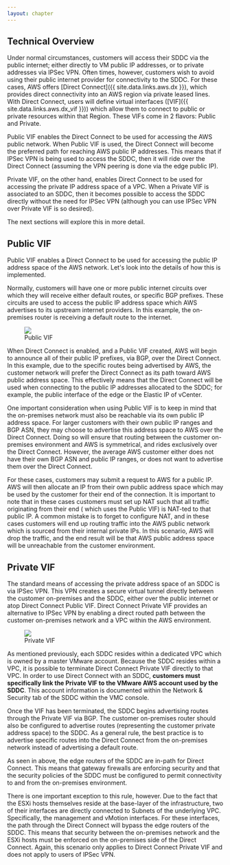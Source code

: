 ```yaml
---
layout: chapter
---
```


<section markdown="1">
<h2 class="section-header" id="technical-overview">Technical Overview</h2>

Under normal circumstances, customers will access their SDDC via the public internet; either directly to VM public IP addresses, or to private addresses via IPSec VPN. Often times, however, customers wish to avoid using their public internet provider for connectivity to the SDDC. For these cases, AWS offers [Direct Connect]({{ site.data.links.aws.dx }}), which provides direct connectivity into an AWS region via private leased lines. With Direct Connect, users will define virtual interfaces ([VIF]({{ site.data.links.aws.dx_vif }})) which allow them to connect to public or private resources within that Region. These VIFs come in 2 flavors: Public and Private.
 

Public VIF enables the Direct Connect to be used for accessing the AWS public network. When Public VIF is used, the Direct Connect will become the preferred path for reaching AWS public IP addresses. This means that if IPSec VPN is being used to access the SDDC, then it will ride over the Direct Connect (assuming the VPN peering is done via the edge public IP).


Private VIF, on the other hand, enables Direct Connect to be used for accessing the private IP address space of a VPC. When a Private VIF is associated to an SDDC, then it becomes possible to access the SDDC directly without the need for IPSec VPN (although you can use IPSec VPN over Private VIF is so desired).

The next sections will explore this in more detail.

</section>




<section markdown="1">
<h2 class="section-header" id="public-vif">Public VIF</h2>

Public VIF enables a Direct Connect to be used for accessing the public IP address space of  the AWS network. Let's look into the details of how this is implemented.

Normally, customers will have one or more public internet circuits over which they will receive either default routes, or specific BGP prefixes. These circuits are used to access the public IP address space which AWS advertises to its upstream internet providers. In this example, the on-premises router is receiving a default route to the internet.

<figure>
  <img src="{{ '/book/illustrations/vmconaws/a-technical-overview/dxPublicVIF.png' | relative_url }}">
  <figcaption>Public VIF</figcaption>
</figure>


When Direct Connect is enabled, and a Public VIF created, AWS will begin to announce all of their public IP prefixes, via BGP, over the Direct Connect. In this example, due to the specific routes being advertised by AWS, the customer network will prefer the Direct Connect as its path toward AWS public address space. This effectively means that the Direct Connect will be used when connecting to the public IP addresses allocated to the SDDC; for example, the public interface of the edge or the Elastic IP of vCenter.


One important consideration when using Public VIF is to keep in mind that the on-premises network must also be reachable via its own public IP address space. For larger customers with their own public IP ranges and BGP ASN, they may choose to advertise this address space to AWS over the Direct Connect. Doing so will ensure that routing between the customer on-premises environment and AWS is symmetrical, and rides exclusively over the Direct Connect. However, the average AWS customer either does not have their own BGP ASN and public IP ranges, or does not want to advertise them over the Direct Connect.
 

For these cases, customers may submit a request to AWS for a public IP. AWS will then allocate an IP from their own public address space which may be used by the customer for their end of the connection. It is important to note that in these cases customers must set up NAT such that all traffic originating from their end ( which uses the Public VIF) is NAT-ted to that public IP. A common mistake is to forget to configure NAT, and in these cases customers will end up routing traffic into the AWS public network which is sourced from their internal private IPs. In this scenario, AWS will drop the traffic, and the end result will be that AWS public address space will be unreachable from the customer environment.

</section>



<section markdown="1">
<h2 class="section-header" id="private-vif">Private VIF</h2>

The standard means of accessing the private address space of an SDDC is via IPSec VPN. This VPN creates a secure virtual tunnel directly between the customer on-premises and the SDDC, either over the public internet or atop Direct Connect Public VIF. Direct Connect Private VIF provides an alternative to IPSec VPN by enabling a direct routed path between the customer on-premises network and a VPC within the AWS environment.

<figure id="fig-private-vif">
  <img src="{{ '/book/illustrations/vmconaws/a-technical-overview/dxPrivateVIF.png' | relative_url }}">
  <figcaption>Private VIF</figcaption>
</figure>

As mentioned previously, each SDDC resides within a dedicated VPC which is owned by a master VMware account. Because the SDDC resides within a VPC, it is possible to terminate Direct Connect Private VIF directly to that VPC. In order to use Direct Connect with an SDDC, **customers must specifically link the Private VIF to the VMware AWS account used by the SDDC**. This account information is documented within the Network & Security tab of the SDDC within the VMC console.

Once the VIF has been terminated, the SDDC begins advertising routes through the Private VIF via BGP. The customer on-premises router should also be configured to advertise routes (representing the customer private address space) to the SDDC. As a general rule, the best practice is to advertise specific routes into the Direct Connect from the on-premises network instead of advertising a default route.

As seen in <a class="xref" href="#fig-private-vif"></a> above, the edge routers of the SDDC are in-path for Direct Connect. This means that gateway firewalls are enforcing security and that the security policies of the SDDC must be configured to permit connectivity to and from the on-premises environment.
 
There is one important exception to this rule, however. Due to the fact that the ESXi hosts themselves reside at the base-layer of the infrastructure, two of their interfaces are directly connected to Subnets of the underlying VPC. Specifically, the management and vMotion interfaces. For these interfaces, the path through the Direct Connect will bypass the edge routers of the SDDC. This means that security between the on-premises network and the ESXi hosts must be enforced on the on-premises side of the Direct Connect. Again, this scenario only applies to Direct Connect Private VIF and does not apply to users of IPSec VPN.

</section>
